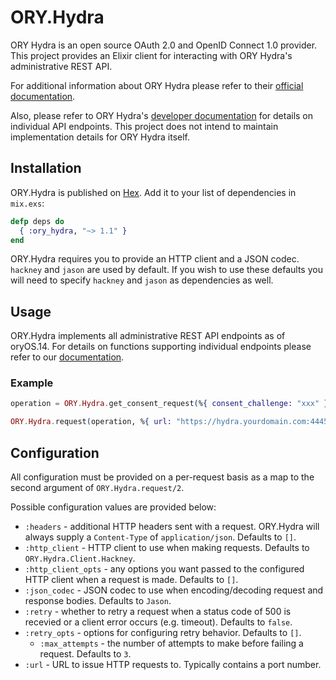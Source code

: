 # ORY.Hydra

ORY Hydra is an open source OAuth 2.0 and OpenID Connect 1.0 provider. This
project provides an Elixir client for interacting with ORY Hydra's
administrative REST API.

For additional information about ORY Hydra please refer to their
[official documentation](https://www.ory.sh/docs/hydra/).

Also, please refer to ORY Hydra's
[developer documentation](https://www.ory.sh/docs/) for details on individual
API endpoints. This project does not intend to maintain implementation details
for ORY Hydra itself.

## Installation

ORY.Hydra is published on [Hex](https://hex.pm/packages/ory_hydra). Add it to
your list of dependencies in `mix.exs`:

```elixir
defp deps do
  { :ory_hydra, "~> 1.1" }
end
```

ORY.Hydra requires you to provide an HTTP client and a JSON codec. `hackney`
and `jason` are used by default. If you wish to use these defaults you will need
to specify `hackney` and `jason` as dependencies as well.

## Usage

ORY.Hydra implements all administrative REST API endpoints as of oryOS.14. For
details on functions supporting individual endpoints please refer to our
[documentation](https://hexdocs.pm/ory_hydra/).

### Example

```elixir
operation = ORY.Hydra.get_consent_request(%{ consent_challenge: "xxx" })

ORY.Hydra.request(operation, %{ url: "https://hydra.yourdomain.com:4445" })
```

## Configuration

All configuration must be provided on a per-request basis as a map to the second
argument of `ORY.Hydra.request/2`.

Possible configuration values are provided below:

* `:headers` - additional HTTP headers sent with a request. ORY.Hydra will
  always supply a `Content-Type` of `application/json`. Defaults to `[]`.
* `:http_client` - HTTP client to use when making requests. Defaults to
  `ORY.Hydra.Client.Hackney`.
* `:http_client_opts` - any options you want passed to the configured HTTP
  client when a request is made. Defaults to `[]`.
* `:json_codec` - JSON codec to use when encoding/decoding request and response
  bodies. Defaults to `Jason`.
* `:retry` - whether to retry a request when a status code of 500 is recevied or
  a client error occurs (e.g. timeout). Defaults to `false`.
* `:retry_opts` - options for configuring retry behavior. Defaults to `[]`.
  * `:max_attempts` - the number of attempts to make before failing a request.
    Defaults to `3`.
* `:url` - URL to issue HTTP requests to. Typically contains a port number.
